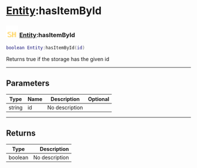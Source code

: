 # [Entity](../entity/README.md):hasItemById

### <img src="../../.gitbook/assets/shared.png" width="32" height="32" /> [Entity](../entity/README.md):hasItemById

```lua
boolean Entity:hasItemById(id)
```

Returns true if the storage has the given id<br>

-----------------
## Parameters

| Type   | Name | Description | Optional |
| ------ | ---- | ----------- | -------: |
| string | id | No description |  |

-----------------
## Returns

| Type   | Description |
| ------ | ----------: |
| boolean | No description |
